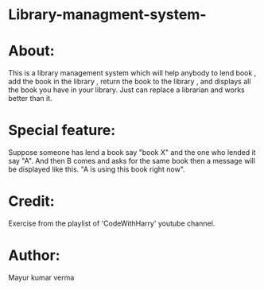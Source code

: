 # Library-managment-system-
# About:
This is a library management system which will help anybody to lend book , add the book in the library , return the book to the library , and displays all the book you have in 
your library. Just can replace a librarian and works better than it.

# Special feature:
Suppose someone has lend a book say "book X" and the one who lended it say "A". And then B comes and asks for the same book then a message will be displayed like this.
"A is using this book right now".

# Credit:
Exercise from the playlist of 'CodeWithHarry' youtube channel.
# Author:
Mayur kumar verma
